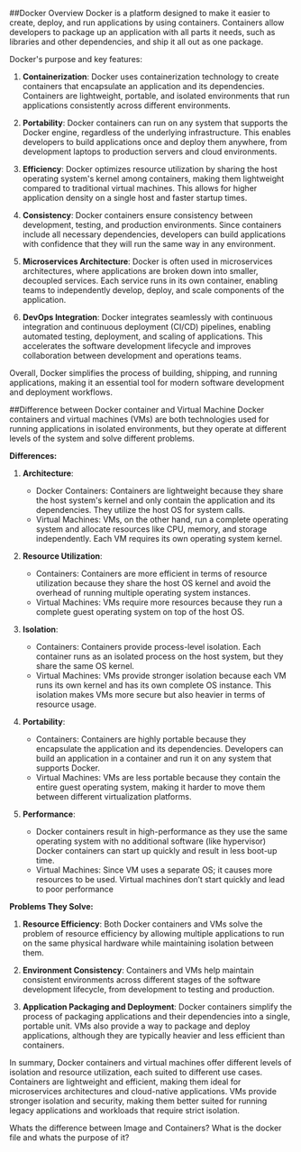 ##Docker Overview
Docker is a platform designed to make it easier to create, deploy, and run applications by using containers. Containers allow developers to package up an application with all parts it needs, such as libraries and other dependencies, and ship it all out as one package.

Docker's purpose and key features:

1. **Containerization**: Docker uses containerization technology to create containers that encapsulate an application and its dependencies. Containers are lightweight, portable, and isolated environments that run applications consistently across different environments.

2. **Portability**: Docker containers can run on any system that supports the Docker engine, regardless of the underlying infrastructure. This enables developers to build applications once and deploy them anywhere, from development laptops to production servers and cloud environments.

3. **Efficiency**: Docker optimizes resource utilization by sharing the host operating system's kernel among containers, making them lightweight compared to traditional virtual machines. This allows for higher application density on a single host and faster startup times.

4. **Consistency**: Docker containers ensure consistency between development, testing, and production environments. Since containers include all necessary dependencies, developers can build applications with confidence that they will run the same way in any environment.

5. **Microservices Architecture**: Docker is often used in microservices architectures, where applications are broken down into smaller, decoupled services. Each service runs in its own container, enabling teams to independently develop, deploy, and scale components of the application.

6. **DevOps Integration**: Docker integrates seamlessly with continuous integration and continuous deployment (CI/CD) pipelines, enabling automated testing, deployment, and scaling of applications. This accelerates the software development lifecycle and improves collaboration between development and operations teams.

Overall, Docker simplifies the process of building, shipping, and running applications, making it an essential tool for modern software development and deployment workflows.

##Difference between Docker container and Virtual Machine
Docker containers and virtual machines (VMs) are both technologies used for running applications in isolated environments, but they operate at different levels of the system and solve different problems.

**Differences:**

1. **Architecture**:
   - Docker Containers: Containers are lightweight because they share the host system's kernel and only contain the application and its dependencies. They utilize the host OS for system calls.
   - Virtual Machines: VMs, on the other hand, run a complete operating system and allocate resources like CPU, memory, and storage independently. Each VM requires its own operating system kernel.

2. **Resource Utilization**:
   - Containers: Containers are more efficient in terms of resource utilization because they share the host OS kernel and avoid the overhead of running multiple operating system instances.
   - Virtual Machines: VMs require more resources because they run a complete guest operating system on top of the host OS.

3. **Isolation**:
   - Containers: Containers provide process-level isolation. Each container runs as an isolated process on the host system, but they share the same OS kernel.
   - Virtual Machines: VMs provide stronger isolation because each VM runs its own kernel and has its own complete OS instance. This isolation makes VMs more secure but also heavier in terms of resource usage.

4. **Portability**:
   - Containers: Containers are highly portable because they encapsulate the application and its dependencies. Developers can build an application in a container and run it on any system that supports Docker.
   - Virtual Machines: VMs are less portable because they contain the entire guest operating system, making it harder to move them between different virtualization platforms.

5. **Performance**:
   - Docker containers result in high-performance as they use the same operating system with no additional software (like hypervisor) Docker containers can start up quickly and result in less boot-up time.
   - Virtual Machines: Since VM uses a separate OS; it causes more resources to be used. Virtual machines don’t start quickly and lead to poor performance


**Problems They Solve:**

1. **Resource Efficiency**: Both Docker containers and VMs solve the problem of resource efficiency by allowing multiple applications to run on the same physical hardware while maintaining isolation between them.

2. **Environment Consistency**: Containers and VMs help maintain consistent environments across different stages of the software development lifecycle, from development to testing and production.

3. **Application Packaging and Deployment**: Docker containers simplify the process of packaging applications and their dependencies into a single, portable unit. VMs also provide a way to package and deploy applications, although they are typically heavier and less efficient than containers.

In summary, Docker containers and virtual machines offer different levels of isolation and resource utilization, each suited to different use cases. Containers are lightweight and efficient, making them ideal for microservices architectures and cloud-native applications. VMs provide stronger isolation and security, making them better suited for running legacy applications and workloads that require strict isolation.

Whats the difference between Image and Containers?
What is the docker file and whats the purpose of it?
